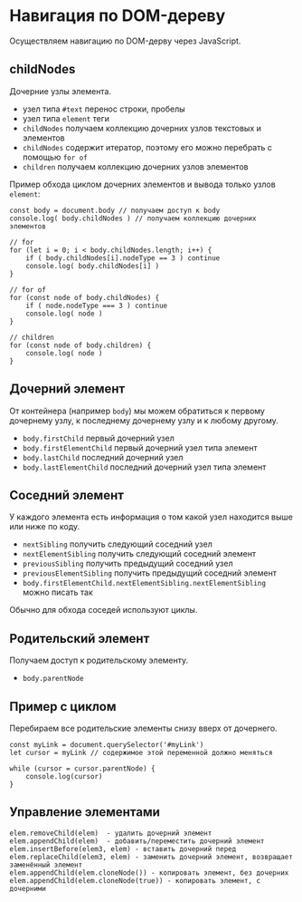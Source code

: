 # Навигация по DOM-дереву
Осуществляем навигацию по DOM-дерву через JavaScript.

## childNodes
Дочерние узлы элемента.

- узел типа `#text` перенос строки, пробелы
- узел типа `element` теги
- `childNodes` получаем коллекцию дочерних узлов текстовых и элементов
- `childNodes` содержит итератор, поэтому его можно перебрать с помощью `for of`
- `children` получаем коллекцию дочерних узлов элементов

Пример обхода циклом дочерних элементов и вывода только узлов `element`:

    const body = document.body // получаем доступ к body
    console.log( body.childNodes ) // получаем коллекцию дочерних элементов

    // for
    for (let i = 0; i < body.childNodes.length; i++) {
        if ( body.childNodes[i].nodeType == 3 ) continue
        console.log( body.childNodes[i] )
    }

    // for of
    for (const node of body.childNodes) {
        if ( node.nodeType === 3 ) continue
        console.log( node )
    }

    // children
    for (const node of body.children) {
        console.log( node )
    }

## Дочерний элемент
От контейнера (например `body`) мы можем обратиться к первому дочернему узлу, к последнему дочернему узлу и к любому другому.

- `body.firstChild` первый дочерний узел
- `body.firstElementChild` первый дочерний узел типа элемент
- `body.lastChild` последний дочерний узел
- `body.lastElementChild` последний дочерний узел типа элемент

## Соседний элемент
У каждого элемента есть информация о том какой узел находится выше или ниже по коду.

- `nextSibling` получить следующий соседний узел
- `nextElementSibling` получить следующий соседний элемент
- `previousSibling` получить предыдущий соседний узел
- `previousElementSibling` получить предыдущий соседний элемент
- `body.firstElementChild.nextElementSibling.nextElementSibling` можно писать так

Обычно для обхода соседей используют циклы.

## Родительский элемент
Получаем доступ к родительскому элементу.

- `body.parentNode`

## Пример с циклом
Перебираем все родительские элементы снизу вверх от дочернего.

    const myLink = document.querySelector('#myLink')
    let cursor = myLink // содержимое этой переменной должно меняться

    while (cursor = cursor.parentNode) {
        console.log(cursor)
    }

## Управление элементами

    elem.removeChild(elem)  - удалить дочерний элемент
    elem.appendChild(elem)  - добавить/переместить дочерний элемент
    elem.insertBefore(elem3, elem) - вставить дочерний перед
    elem.replaceChild(elem3, elem) - заменить дочерний элемент, возвращает заменённый элемент
    elem.appendChild(elem.cloneNode()) - копировать элемент, без дочерних
    elem.appendChild(elem.cloneNode(true)) - копировать элемент, с дочерними

